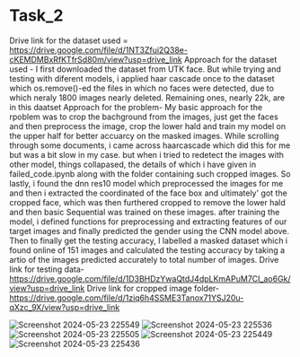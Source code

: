 # Task_2

Drive link for the dataset used = https://drive.google.com/file/d/1NT3Zfui2Q38e-cKEMDMBxRfKTfrSd80m/view?usp=drive_link
Approach for the dataset used - I first downloaded the dataset from UTK face. But while trying and testing with diferent models, i applied haar cascade once to the dataset which os.remove()-ed the files in which no faces were detected, due to which neraly 1800 images nearly deleted. Remaining ones, nearly 22k, are in this daatset
Approach for the problem- My basic approach for the rpoblem was to crop the bachground from the images, just get the faces and then preprocess the image, crop the lower hald and train my model on the upper half for better accuarcy on the masked images. While scrolling through some documents, i came across haarcascade which did this for me but was a bit slow in my case. but when i tried to redetect the images with other model, things collapased, the details of which i have given in failed_code.ipynb along with the folder containing such cropped images. So lastly, i found the dnn res10 model which preprocessed the images for me and then i extracted the coordinated of the face box and ultimately' got the cropped face, which was then furthered cropped to remove the lower hald and then basic Sequential was trained on these images. after training the model, i defined functions for preprocessing and extracting features of our target images and finally predicted the gender using the CNN model above. Then to finally get the testing accuracy, I labelled a masked dataset which i found online of 151 images and calculated the testing accuracy by taking a artio of the images predicted accurately to total number of images.
Drive link for testing data-https://drive.google.com/file/d/1D3BHDzYwaQtdJ4dpLKmAPuM7CI_ao6Gk/view?usp=drive_link
Drive link for cropped image folder- https://drive.google.com/file/d/1ziq6h4SSME3Tanox71YSJ20u-qXzc_9X/view?usp=drive_link

![Screenshot 2024-05-23 225549](https://github.com/parnikax1/Task_2/assets/152218569/737a440d-e592-444a-a28a-4176e8c6c74a)
![Screenshot 2024-05-23 225536](https://github.com/parnikax1/Task_2/assets/152218569/b2de5123-f0a7-4f5b-8043-228538c40d80)
![Screenshot 2024-05-23 225505](https://github.com/parnikax1/Task_2/assets/152218569/f3ed90bc-e319-4dad-9298-b55ff654e42b)
![Screenshot 2024-05-23 225449](https://github.com/parnikax1/Task_2/assets/152218569/a623980b-3c68-4ab8-a514-15dac71bba5c)
![Screenshot 2024-05-23 225436](https://github.com/parnikax1/Task_2/assets/152218569/bc83fa07-fb78-484a-a7bd-be62f80d88cc)





